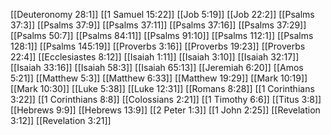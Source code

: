 [[Deuteronomy 28:1]]
[[1 Samuel 15:22]]
[[Job 5:19]]
[[Job 22:2]]
[[Psalms 37:3]]
[[Psalms 37:9]]
[[Psalms 37:11]]
[[Psalms 37:16]]
[[Psalms 37:29]]
[[Psalms 50:7]]
[[Psalms 84:11]]
[[Psalms 91:10]]
[[Psalms 112:1]]
[[Psalms 128:1]]
[[Psalms 145:19]]
[[Proverbs 3:16]]
[[Proverbs 19:23]]
[[Proverbs 22:4]]
[[Ecclesiastes 8:12]]
[[Isaiah 1:11]]
[[Isaiah 3:10]]
[[Isaiah 32:17]]
[[Isaiah 33:16]]
[[Isaiah 58:3]]
[[Isaiah 65:13]]
[[Jeremiah 6:20]]
[[Amos 5:21]]
[[Matthew 5:3]]
[[Matthew 6:33]]
[[Matthew 19:29]]
[[Mark 10:19]]
[[Mark 10:30]]
[[Luke 5:38]]
[[Luke 12:31]]
[[Romans 8:28]]
[[1 Corinthians 3:22]]
[[1 Corinthians 8:8]]
[[Colossians 2:21]]
[[1 Timothy 6:6]]
[[Titus 3:8]]
[[Hebrews 9:9]]
[[Hebrews 13:9]]
[[2 Peter 1:3]]
[[1 John 2:25]]
[[Revelation 3:12]]
[[Revelation 3:21]]
